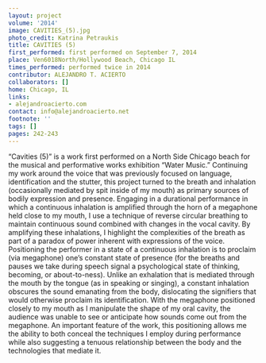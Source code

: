 ```yaml
---
layout: project
volume: '2014'
image: CAVITIES_(5).jpg
photo_credit: Katrina Petraukis
title: CAVITIES (5)
first_performed: first performed on September 7, 2014
place: Ven6018North/Hollywood Beach, Chicago IL
times_performed: performed twice in 2014
contributor: ALEJANDRO T. ACIERTO
collaborators: []
home: Chicago, IL
links:
- alejandroacierto.com
contact: info@alejandroacierto.net
footnote: ''
tags: []
pages: 242-243
---
```


“Cavities (5)” is a work first performed on a North Side Chicago beach for the musical and performative works exhibition “Water Music.” Continuing my work around the voice that was previously focused on language, identification and the stutter, this project turned to the breath and inhalation (occasionally mediated by spit inside of my mouth) as primary sources of bodily expression and presence. Engaging in a durational performance in which a continuous inhalation is amplified through the horn of a megaphone held close to my mouth, I use a technique of reverse circular breathing to maintain continuous sound combined with changes in the vocal cavity. By amplifying these inhalations, I highlight the complexities of the breath as part of a paradox of power inherent with expressions of the voice. Positioning the performer in a state of a continuous inhalation is to proclaim (via megaphone) one’s constant state of presence (for the breaths and pauses we take during speech signal a psychological state of thinking, becoming, or about-to-ness). Unlike an exhalation that is mediated through the mouth by the tongue (as in speaking or singing), a constant inhalation obscures the sound emanating from the body, dislocating the signifiers that would otherwise proclaim its identification. With the megaphone positioned closely to my mouth as I manipulate the shape of my oral cavity, the audience was unable to see or anticipate how sounds come out from the megaphone. An important feature of the work, this positioning allows me the ability to both conceal the techniques I employ during performance while also suggesting a tenuous relationship between the body and the technologies that mediate it.
